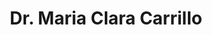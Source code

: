 ---
layout: layouts/profile.liquid
title: Dr. Maria Clara Carrillo
id: dr_maria_clara_carrillo
prefix: Dr.
first: Maria
middle: Clara
last: Carrillo
suffix: 
currentTitle: Chief Science Officer
currentOrg: The Alzheimer's Association
bio: PROFESSIONAL AFFILIATIONS<br /><br />2009-present Academy of Neurology<br /><br />1999-present National Council of La Raza<br /><br />1997-present American Psychological Association<br /><br />1997-2003 Cognitive Neuroscience Society<br /><br />1992-present Society for Neuroscience<br /><br />ADVISORY BOARD POSITIONS<br /><br />2008-2015 Genworth Financial - Medical Advisory Council<br /><br />2018-present Alzheimer’s Clinical Trial Consortium External Advisory Board<br /><br />2005-present Alzheimer’s Association - Medical &amp; Scientific Advisory Group<br /><br />2020-present National Board of Directors Easterseals<br /><br />2007-present CTAD Scientific Committee Member<br /><br />2021-present International Brain Bee Board of Directors<br /><br />2021-present GHR Board of Directors<br /><br />2021-present ATRI External Advisory Board<br /><br />2021-present ADNI External Scientific Advisory Board<br /><br />2022-present UTSA Health Science Advisory Board
linkedin: 
tiktok: 
twitter: 
aboutme: 
insta: 
orgURL: 
snapchat: 
personalURL: 
smallHeadshotURL: assets/images/headshots/2020%20Carrillo%20Photo%20-%20for%20bio_converted_scaled.avif
originalHeadshotURL: assets/images/headshots/2020%20Carrillo%20Photo%20-%20for%20bio_converted_scaled.avif
tags-experience: 
tags-current-industries: 
tags-current-position: 
tags-past-industries: 
tags-past-position: 
 - VP / Vice President
tags-current-board-service: 
tags-past-board-service: 
boards-current-corporate-private: 
boards-current-corporate-public: 
boards-current-nonprofit: 
boards-current-privateequity: 
boards-current-spac: 
boards-current-vc: 
boards-past-corporate-private: 
boards-past-corporate-public: 
boards-past-nonprofit: 
boards-past-privateequity: 
boards-past-spac: 
boards-past-vc: 
---